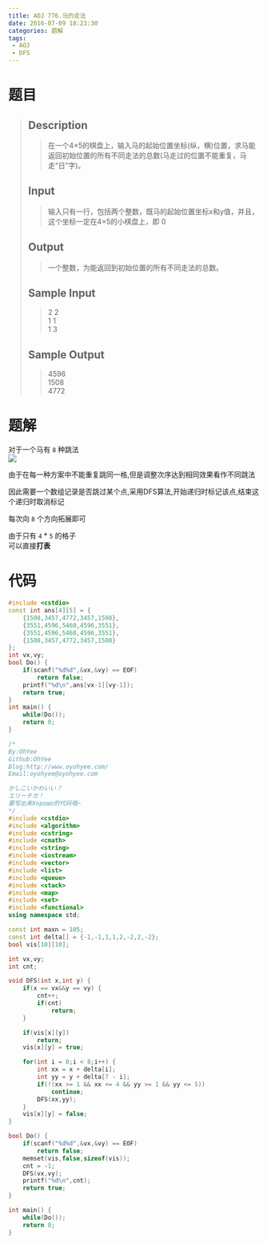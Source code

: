 ```yaml
---
title: AOJ 776.马的走法
date: 2016-07-09 18:23:30
categories: 题解
tags:
 - AOJ
 - DFS
---
```

# 题目
> 
> ## Description  
>> 在一个4×5的棋盘上，输入马的起始位置坐标(纵，横)位置，求马能返回初始位置的所有不同走法的总数(马走过的位置不能重复，马走“日”字)。  
>>   
>> <!--more-->  
> 
> ## Input  
>> 输入只有一行，包括两个整数，既马的起始位置坐标x和y值，并且，这个坐标一定在4×5的小棋盘上，即 0   
> 
> ## Output  
>> 一个整数，为能返回到初始位置的所有不同走法的总数。  
>>   
> 
> ## Sample Input  
>> 2   2  
>> 1   1  
>> 1   3  
>>   
> 
> ## Sample Output  
>> 4596  
>> 1508  
>> 4772  
>>   

# 题解
对于一个马有 `8` 种跳法  
![](/post/img/aoj776.png)  

由于在每一种方案中不能重复跳同一格,但是调整次序达到相同效果看作不同跳法  

因此需要一个数组记录是否跳过某个点,采用DFS算法,开始递归时标记该点,结束这个递归时取消标记  

每次向 `8` 个方向拓展即可  

由于只有 `4` \* `5` 的格子  
可以直接**打表**  

# 代码

```cpp 打表
#include <cstdio>
const int ans[4][5] = {
    {1508,3457,4772,3457,1508},
    {3551,4596,5460,4596,3551},
    {3551,4596,5460,4596,3551},
    {1508,3457,4772,3457,1508}
};
int vx,vy;
bool Do() {
    if(scanf("%d%d",&vx,&vy) == EOF)
        return false;
    printf("%d\n",ans[vx-1][vy-1]);
    return true;
}
int main() {
    while(Do());
    return 0;
}
```

```cpp 马的走法 https://github.com/OhYee/ACM.github.io/blob/master\AOJ\776.马的走法.cpp 代码备份
/*
By:OhYee
Github:OhYee
Blog:http://www.oyohyee.com/
Email:oyohyee@oyohyee.com

かしこいかわいい？
エリーチカ！
要写出来Хорошо的代码哦~
*/
#include <cstdio>
#include <algorithm>
#include <cstring>
#include <cmath>
#include <string>
#include <iostream>
#include <vector>
#include <list>
#include <queue>
#include <stack>
#include <map>
#include <set>
#include <functional>
using namespace std;

const int maxn = 105;
const int delta[] = {-1,-1,1,1,2,-2,2,-2};
bool vis[10][10];

int vx,vy;
int cnt;

void DFS(int x,int y) {
	if(x == vx&&y == vy) {
		cnt++;
		if(cnt)
			return;
	}

	if(vis[x][y])
		return;
	vis[x][y] = true;

	for(int i = 0;i < 8;i++) {
		int xx = x + delta[i];
		int yy = y + delta[7 - i];
		if(!(xx >= 1 && xx <= 4 && yy >= 1 && yy <= 5))
			continue;
		DFS(xx,yy);
	}
	vis[x][y] = false;
}

bool Do() {
	if(scanf("%d%d",&vx,&vy) == EOF)
		return false;
	memset(vis,false,sizeof(vis));
	cnt = -1;
	DFS(vx,vy);
	printf("%d\n",cnt);
	return true;
}

int main() {
	while(Do());
	return 0;
}
```